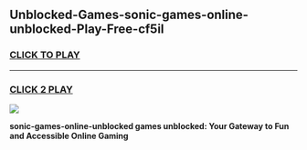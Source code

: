 
## Unblocked-Games-sonic-games-online-unblocked-Play-Free-cf5il
<h3>
<a href="https://premium76.site?title=sonic-games-online-unblocked&ref=23A">CLICK TO PLAY</a></h3>
<hr>

<h3>
<a href="https://premium76.site?title=sonic-games-online-unblocked&ref=23A">CLICK 2 PLAY</a>
  
</h3>

<a href="https://premium76.site?title=sonic-games-online-unblocked&ref=23A"><img src="https://clearcache.store/games.png"></a>


**sonic-games-online-unblocked games unblocked: Your Gateway to Fun and Accessible Online Gaming**
